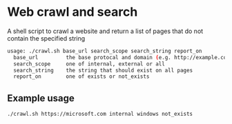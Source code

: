 # Web crawl and search

A shell script to crawl a website and return a list of pages that do not contain the specified string

``` bash
usage: ./crawl.sh base_url search_scope search_string report_on
  base_url         the base protocal and domain (e.g. http://example.com)
  search_scope     one of internal, external or all
  search_string    the string that should exist on all pages
  report_on        one of exists or not_exists
```

## Example usage

``` bash
./crawl.sh https://microsoft.com internal windows not_exists
```